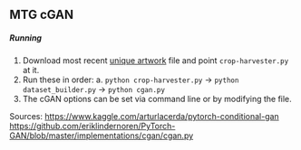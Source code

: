 ## MTG cGAN
##### Running
1. Download most recent [unique artwork](https://scryfall.com/docs/api/bulk-data) file and point `crop-harvester.py` at it.
2. Run these in order:
	a. `python crop-harvester.py` -> `python dataset_builder.py` -> `python cgan.py`
3. The cGAN options can be set via command line or by modifying the file.

Sources:
https://www.kaggle.com/arturlacerda/pytorch-conditional-gan
https://github.com/eriklindernoren/PyTorch-GAN/blob/master/implementations/cgan/cgan.py
